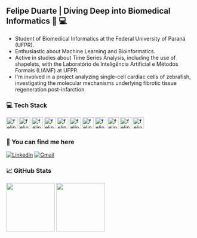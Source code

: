 ## Felipe Duarte | Diving Deep into Biomedical Informatics 🧪 💻
* Student of Biomedical Informatics at the Federal University of Paraná (UFPR).
* Enthusiastic about Machine Learning and Bioinformatics.
* Active in studies about Time Series Analysis, including the use of shapelets, with the Laboratório de Inteligência Artificial e Métodos Formais (LIAMF) at UFPR.
* I'm involved in a project analyzing single-cell cardiac cells of zebrafish, investigating the molecular mechanisms underlying fibrotic tissue regeneration post-infarction.


### 💻 Tech Stack
<div>
  <img align="centeer" alt="felipe-ubuntu" height="30" widht="40" src="https://img.shields.io/badge/Ubuntu-E95420?style=for-the-badge&logo=ubuntu&logoColor=white"/>
  <img align="centeer" alt="felipe-overleaf" height="30" widht="40" src="https://img.shields.io/badge/Overleaf-47A141?style=for-the-badge&logo=Overleaf&logoColor=white"/>
  <img align="centeer" alt="felipe-vscode" height="30" widht="40" src="https://img.shields.io/badge/VSCode-0078D4?style=for-the-badge&logo=visual%20studio%20code&logoColor=white"/>
  <img align="centeer" alt="felipe-colab" height="30" widht="40" src="https://img.shields.io/badge/Colab-F9AB00?style=for-the-badge&logo=googlecolab&color=525252"/>
  <img align="centeer" alt="felipe-gnu" height="30" widht="40" src="https://img.shields.io/badge/GNU%20Bash-4EAA25?style=for-the-badge&logo=GNU%20Bash&logoColor=white"/>
  <img align="centeer" alt="felipe-shell" height="30" widht="40" src="https://img.shields.io/badge/Shell_Script-121011?style=for-the-badge&logo=gnu-bash&logoColor=white"/>
  <img align="centeer" alt="felipe-c" height="30" widht="40" src="https://img.shields.io/badge/C-00599C?style=for-the-badge&logo=c&logoColor=white"/>
  <img align="centeer" alt="felipe-python" height="30" widht="40" src="https://img.shields.io/badge/Python-FFD43B?style=for-the-badge&logo=python&logoColor=blue"/>
  <img align="centeer" alt="felipe-pandas" height="30" widht="40" src="https://img.shields.io/badge/Pandas-2C2D72?style=for-the-badge&logo=pandas&logoColor=white"/>
  <img align="centeer" alt="felipe-numpy" height="30" widht="40" src="https://img.shields.io/badge/Numpy-777BB4?style=for-the-badge&logo=numpy&logoColor=white"/>
  <img align="centeer" alt="felipe-scikit" height="30" widht="40" src="https://img.shields.io/badge/scikit_learn-F7931E?style=for-the-badge&logo=scikit-learn&logoColor=white"/>
</div>

### 💠 You can find me here

  [![Linkedin](https://img.shields.io/badge/LinkedIn-0077B5?style=for-the-badge&logo=linkedin&logoColor=white)](https://www.linkedin.com/in/felipe-duarte-silva-4407b4211/)
  [![Gmail](https://img.shields.io/badge/Gmail-D14836?style=for-the-badge&logo=gmail&logoColor=white)](mailto:felpsduarte15@gmail.com)

### 📈 GitHub Stats

<div>
  <img height="130cm" src="https://github-profile-summary-cards.vercel.app/api/cards/profile-details?username=felipeduuartee&theme=github_dark"/>
  <img height="130cm" src="https://github-readme-stats.vercel.app/api/top-langs/?username=felipeduuartee&layout=compact&theme=github_dark"/>
</div>


